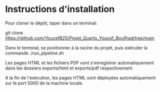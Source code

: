 # Instructions d'installation

Pour cloner le dépôt, taper dans un terminal:

git clone https://github.com/YoucefB25/Projet_Quarto_Youcef_Boulfrad/tree/main

Dans le terminal, se positionner à la racine du projet, puis exécuter la commande ./run_pipeline.sh

Les pages HTML et les fichiers PDF vont s'enregistrer automatiquement dans les dossiers exports/html et exports/pdf respectivement. 

A la fin de l'exécution, les pages HTML sont déployées automatiquement sur le port 5000 de la machine locale. 